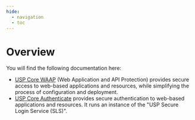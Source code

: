 ```yaml
---
hide:
  - navigation
  - toc
---
```

# Overview

You will find the following documentation here:

* [USP Core WAAP](/usp-core-waap/) (Web Application and API Protection) provides secure access to web-based applications and resources, while simplifying the process of configuration and deployment.
* [USP Core Authenticate](/usp-core-authenticate/) provides secure authentication to web-based applications and resources. It runs an instance of the "USP Secure Login Service (SLS)".